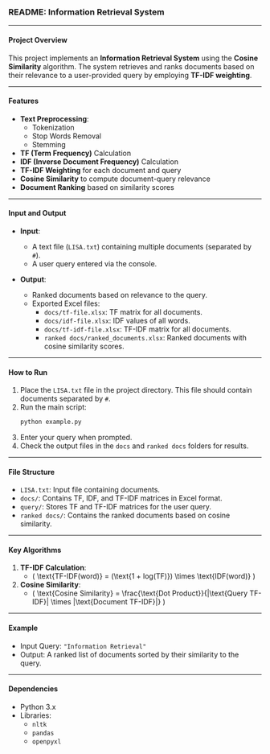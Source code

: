 ### README: Information Retrieval System

---

#### **Project Overview**
This project implements an **Information Retrieval System** using the **Cosine Similarity** algorithm. The system retrieves and ranks documents based on their relevance to a user-provided query by employing **TF-IDF weighting**.

---

#### **Features**
- **Text Preprocessing**:
  - Tokenization
  - Stop Words Removal
  - Stemming
- **TF (Term Frequency)** Calculation
- **IDF (Inverse Document Frequency)** Calculation
- **TF-IDF Weighting** for each document and query
- **Cosine Similarity** to compute document-query relevance
- **Document Ranking** based on similarity scores

---

#### **Input and Output**
- **Input**:
  - A text file (`LISA.txt`) containing multiple documents (separated by `#`).
  - A user query entered via the console.

- **Output**:
  - Ranked documents based on relevance to the query.
  - Exported Excel files:
    - `docs/tf-file.xlsx`: TF matrix for all documents.
    - `docs/idf-file.xlsx`: IDF values of all words.
    - `docs/tf-idf-file.xlsx`: TF-IDF matrix for all documents.
    - `ranked docs/ranked_documents.xlsx`: Ranked documents with cosine similarity scores.

---

#### **How to Run**
1. Place the `LISA.txt` file in the project directory. This file should contain documents separated by `#`.
2. Run the main script:
   ```bash
   python example.py
   ```
3. Enter your query when prompted.
4. Check the output files in the `docs` and `ranked docs` folders for results.

---

#### **File Structure**
- `LISA.txt`: Input file containing documents.
- `docs/`: Contains TF, IDF, and TF-IDF matrices in Excel format.
- `query/`: Stores TF and TF-IDF matrices for the user query.
- `ranked docs/`: Contains the ranked documents based on cosine similarity.

---

#### **Key Algorithms**
1. **TF-IDF Calculation**:
   - \( \text{TF-IDF(word)} = (\text{1 + log(TF)}) \times \text{IDF(word)} \)
2. **Cosine Similarity**:
   - \( \text{Cosine Similarity} = \frac{\text{Dot Product}}{\|\text{Query TF-IDF}\| \times \|\text{Document TF-IDF}\|} \)

---

#### **Example**
- Input Query: `"Information Retrieval"`
- Output: A ranked list of documents sorted by their similarity to the query.

---

#### **Dependencies**
- Python 3.x
- Libraries: 
  - `nltk`
  - `pandas`
  - `openpyxl`
